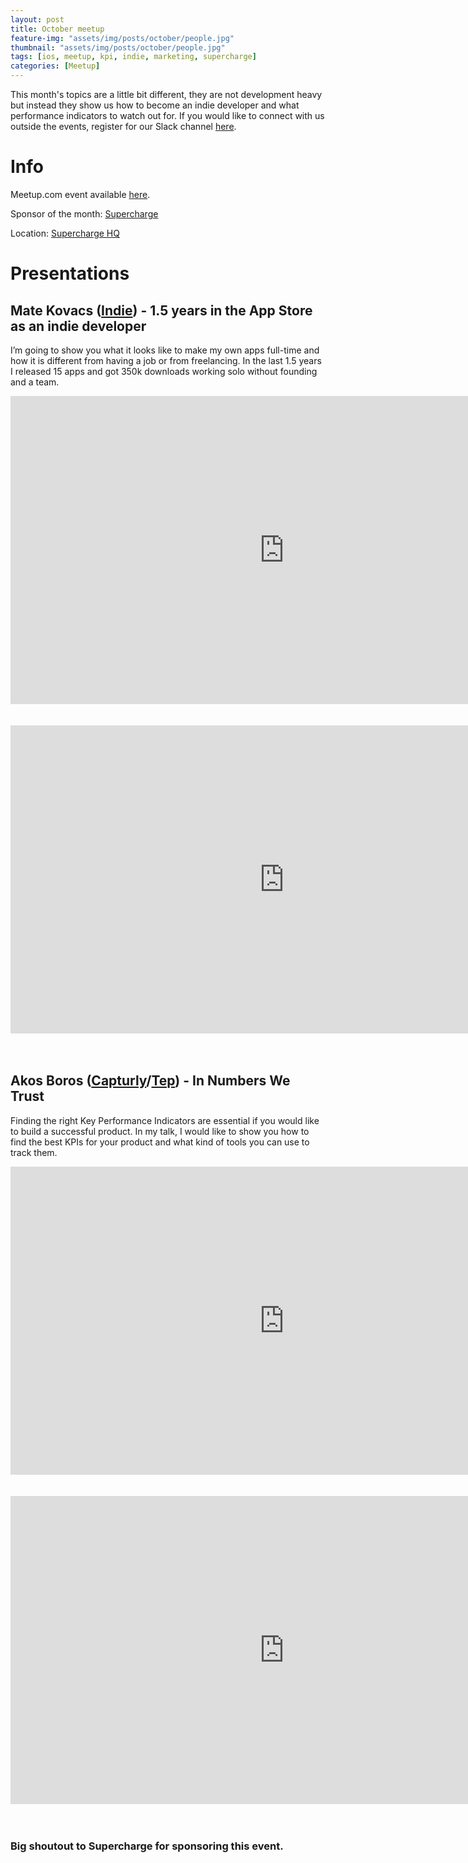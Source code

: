 ```yaml
---
layout: post
title: October meetup
feature-img: "assets/img/posts/october/people.jpg"
thumbnail: "assets/img/posts/october/people.jpg"
tags: [ios, meetup, kpi, indie, marketing, supercharge]
categories: [Meetup]
---
```


This month's topics are a little bit different, they are not development heavy but instead they show us how to become an indie developer and what performance indicators to watch out for. If you would like to connect with us outside the events, register for our Slack channel [here](https://docs.google.com/forms/d/e/1FAIpQLSer4nuTbTsRel6bUrgzKBYQAiGgN9yPZUWBJ6XH7CF6rFLXzA/viewform).

# Info

Meetup.com event available [here](https://www.meetup.com/NSBudapest/events/255083368/).

Sponsor of the month: [Supercharge](https://supercharge.io)

Location: [Supercharge HQ](https://goo.gl/maps/R6rv78eXSX22)

# Presentations

## Mate Kovacs ([Indie](https://itunes.apple.com/us/developer/mate-kovacs/id823066256)) - 1.5 years in the App Store as an indie developer

I’m going to show you what it looks like to make my own apps full-time and how it is different from having a job or from freelancing. In the last 1.5 years I released 15 apps and got 350k downloads working solo without founding and a team.

<div class="aspect-ratio"><iframe width="875" height="493" src="https://speakerdeck.com/player/f3f8b10799e14698ba175e76615d1598" frameborder="0" allowfullscreen scrolling="no"></iframe></div>
<br><br>

<div class="aspect-ratio"><iframe width="875" height="493" src="https://www.youtube-nocookie.com/embed/0wywjSL4UXo" frameborder="0" allow="autoplay; encrypted-media" allowfullscreen></iframe></div>
<br><br>


## Akos Boros ([Capturly](https://capturly.com)/[Tep](https://gettep.com)) - In Numbers We Trust

Finding the right Key Performance Indicators are essential if you would like to build a successful product. In my talk, I would like to show you how to find the best KPIs for your product and what kind of tools you can use to track them.

<div class="aspect-ratio"><iframe width="875" height="493" src="https://speakerdeck.com/player/66c79b3ef8d54c21b5cda4f724143c7e" frameborder="0" allowfullscreen scrolling="no"></iframe></div>
<br><br>

<div class="aspect-ratio"><iframe width="875" height="493" src="https://www.youtube-nocookie.com/embed/FvJ-FtnxZHU" frameborder="0" allow="autoplay; encrypted-media" allowfullscreen></iframe></div>
<br><br>


### Big shoutout to Supercharge for sponsoring this event.